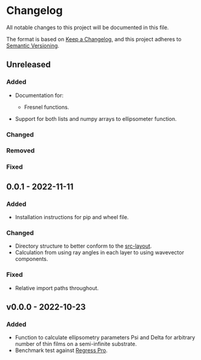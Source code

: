 # Changelog

All notable changes to this project will be documented in this file.

The format is based on [Keep a Changelog](https://keepachangelog.com/en/1.0.0/),
and this project adheres to [Semantic Versioning](https://semver.org/spec/v2.0.0.html).

## Unreleased

### Added

* Documentation for:
	* Fresnel functions.

* Support for both lists and numpy arrays to ellipsometer function.

### Changed

### Removed

### Fixed

## 0.0.1 - 2022-11-11

### Added

* Installation instructions for pip and wheel file.

### Changed

* Directory structure to better conform to the [src-layout](https://setuptools.pypa.io/en/latest/userguide/package_discovery.html#src-layout).
* Calculation from using ray angles in each layer to using wavevector components.

### Fixed

* Relative import paths throughout.

## v0.0.0 - 2022-10-23

### Added

* Function to calculate ellipsometry parameters Psi and Delta for arbitrary number of thin films on a semi-infinite substrate.
* Benchmark test against [Regress Pro](https://github.com/franko/regress-pro/tree/master/src).
